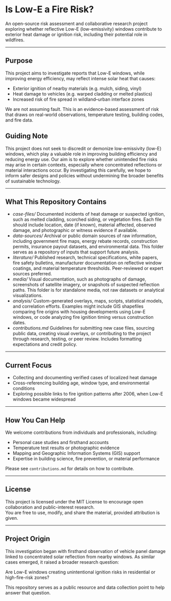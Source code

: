 # Is Low-E a Fire Risk?

An open-source risk assessment and collaborative research project exploring whether reflective Low-E (low-emissivity) windows contribute to exterior heat damage or ignition risk, including their potential role in wildfires.

---

## Purpose

This project aims to investigate reports that Low-E windows, while improving energy efficiency, may reflect intense solar heat that causes:

- Exterior ignition of nearby materials (e.g. mulch, siding, vinyl)
- Heat damage to vehicles (e.g. warped cladding or melted plastics)
- Increased risk of fire spread in wildland–urban interface zones

We are not assuming fault. This is an evidence-based assessment of risk that draws on real-world observations, temperature testing, building codes, and fire data. 

## Guiding Note

This project does not seek to discredit or demonize low-emissivity (low-E) windows, which play a valuable role in improving building efficiency and reducing energy use. Our aim is to explore whether unintended fire risks may arise in certain contexts, especially where concentrated reflections or material interactions occur. By investigating this carefully, we hope to inform safer designs and policies without undermining the broader benefits of sustainable technology.

---

## What This Repository Contains

-	*case-files/*
Documented incidents of heat damage or suspected ignition, such as melted cladding, scorched siding, or vegetation fires. Each file should include location, date (if known), material affected, observed damage, and photographic or witness evidence if available.
- *data-sources/*
Archival or public domain sources of raw information, including government fire maps, energy rebate records, construction permits, insurance payout datasets, and environmental data. This folder serves as a repository of inputs that support future analysis.
- *literature/*
Published research, technical specifications, white papers, fire safety bulletins, manufacturer documentation on reflective window coatings, and material temperature thresholds. Peer-reviewed or expert sources preferred.
- *media/*
Visual documentation, such as photographs of damage, screenshots of satellite imagery, or snapshots of suspected reflection paths. This folder is for standalone media, not raw datasets or analytical visualizations.
- *analysis/*
Custom-generated overlays, maps, scripts, statistical models, and correlation efforts. Examples might include GIS shapefiles comparing fire origins with housing developments using Low-E windows, or code analyzing fire ignition timing versus construction dates.
-	*contributions.md*
Guidelines for submitting new case files, sourcing public data, creating visual overlays, or contributing to the project through research, testing, or peer review. Includes formatting expectations and credit policy.

---

## Current Focus

- Collecting and documenting verified cases of localized heat damage
- Cross-referencing building age, window type, and environmental conditions
- Exploring possible links to fire ignition patterns after 2006, when Low-E windows became widespread

---

## How You Can Help

We welcome contributions from individuals and professionals, including:

- Personal case studies and firsthand accounts
- Temperature test results or photographic evidence
- Mapping and Geographic Information Systems (GIS) support
- Expertise in building science, fire prevention, or material performance

Please see `contributions.md` for details on how to contribute.

---

## License

This project is licensed under the MIT License to encourage open collaboration and public-interest research.  
You are free to use, modify, and share the material, provided attribution is given.

---

## Project Origin

This investigation began with firsthand observation of vehicle panel damage linked to concentrated solar reflection from nearby windows. As similar cases emerged, it raised a broader research question:

Are Low-E windows creating unintentional ignition risks in residential or high-fire-risk zones?

This repository serves as a public resource and data collection point to help answer that question.
